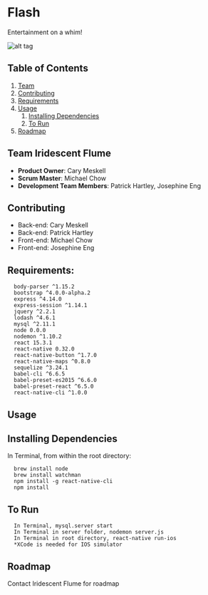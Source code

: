 # Flash

Entertainment on a whim!

![alt tag](http://i.imgur.com/9hjv6vK.jpg)

## Table of Contents

1. [Team](#team-iridescent-flume)
2. [Contributing](#contributing)
3. [Requirements](#requirements)
4. [Usage](#usage)
    1. [Installing Dependencies](#installing-dependencies)
    2. [To Run](#to-run)
5. [Roadmap](#roadmap)

## Team Iridescent Flume

  - __Product Owner__: Cary Meskell
  - __Scrum Master__: Michael Chow
  - __Development Team Members__: Patrick Hartley, Josephine Eng

## Contributing

  - Back-end: Cary Meskell
  - Back-end: Patrick Hartley
  - Front-end: Michael Chow
  - Front-end: Josephine Eng

## Requirements:

      body-parser ^1.15.2
      bootstrap ^4.0.0-alpha.2
      express ^4.14.0
      express-session ^1.14.1
      jquery ^2.2.1
      lodash ^4.6.1
      mysql ^2.11.1
      node 0.0.0
      nodemon ^1.10.2
      react 15.3.1
      react-native 0.32.0
      react-native-button ^1.7.0
      react-native-maps ^0.8.0
      sequelize ^3.24.1
      babel-cli ^6.6.5
      babel-preset-es2015 ^6.6.0
      babel-preset-react ^6.5.0
      react-native-cli ^1.0.0

## Usage

## Installing Dependencies

  In Terminal, from within the root directory:

      brew install node
      brew install watchman
      npm install -g react-native-cli
      npm install

## To Run

      In Terminal, mysql.server start
      In Terminal in server folder, nodemon server.js
      In Terminal in root directory, react-native run-ios
      *XCode is needed for IOS simulator

## Roadmap

  Contact Iridescent Flume for roadmap
